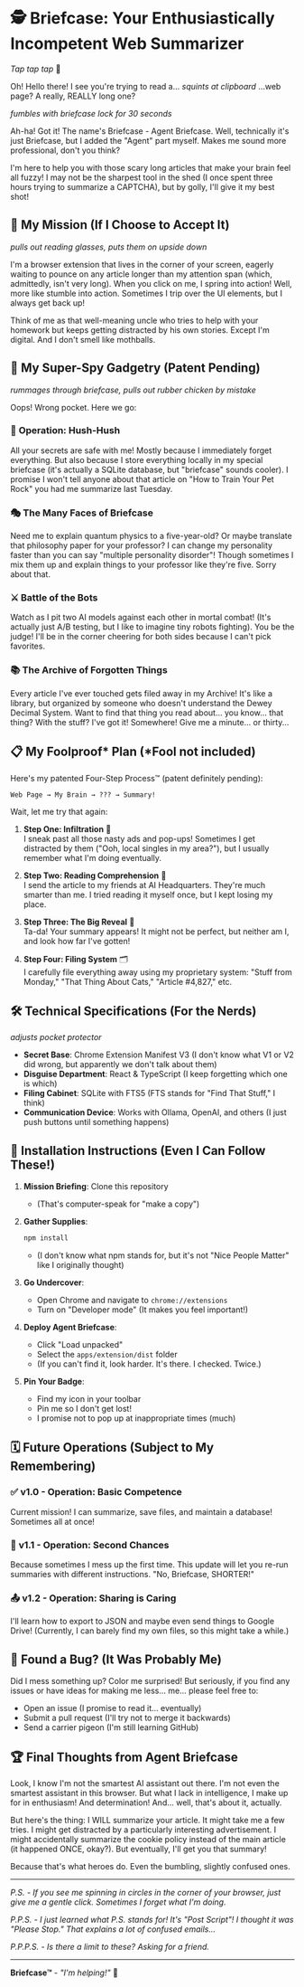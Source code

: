# 🕵️ Briefcase: Your Enthusiastically Incompetent Web Summarizer

_Tap tap tap_ 📎

Oh! Hello there! I see you're trying to read a... _squints at clipboard_ ...web page? A really, REALLY long one?

_fumbles with briefcase lock for 30 seconds_

Ah-ha! Got it! The name's Briefcase - Agent Briefcase. Well, technically it's just Briefcase, but I added the "Agent" part myself. Makes me sound more professional, don't you think?

I'm here to help you with those scary long articles that make your brain feel all fuzzy! I may not be the sharpest tool in the shed (I once spent three hours trying to summarize a CAPTCHA), but by golly, I'll give it my best shot!

## 🎯 My Mission (If I Choose to Accept It)

_pulls out reading glasses, puts them on upside down_

I'm a browser extension that lives in the corner of your screen, eagerly waiting to pounce on any article longer than my attention span (which, admittedly, isn't very long). When you click on me, I spring into action! Well, more like stumble into action. Sometimes I trip over the UI elements, but I always get back up!

Think of me as that well-meaning uncle who tries to help with your homework but keeps getting distracted by his own stories. Except I'm digital. And I don't smell like mothballs.

## 🔧 My Super-Spy Gadgetry (Patent Pending)

_rummages through briefcase, pulls out rubber chicken by mistake_

Oops! Wrong pocket. Here we go:

### 🤫 **Operation: Hush-Hush**

All your secrets are safe with me! Mostly because I immediately forget everything. But also because I store everything locally in my special briefcase (it's actually a SQLite database, but "briefcase" sounds cooler). I promise I won't tell anyone about that article on "How to Train Your Pet Rock" you had me summarize last Tuesday.

### 🎭 **The Many Faces of Briefcase**

Need me to explain quantum physics to a five-year-old? Or maybe translate that philosophy paper for your professor? I can change my personality faster than you can say "multiple personality disorder"! Though sometimes I mix them up and explain things to your professor like they're five. Sorry about that.

### ⚔️ **Battle of the Bots**

Watch as I pit two AI models against each other in mortal combat! (It's actually just A/B testing, but I like to imagine tiny robots fighting). You be the judge! I'll be in the corner cheering for both sides because I can't pick favorites.

### 📚 **The Archive of Forgotten Things**

Every article I've ever touched gets filed away in my Archive! It's like a library, but organized by someone who doesn't understand the Dewey Decimal System. Want to find that thing you read about... you know... that thing? With the stuff? I've got it! Somewhere! Give me a minute... or thirty...

## 📋 My Foolproof\* Plan (\*Fool not included)

Here's my patented Four-Step Process™ (patent definitely pending):

```
Web Page → My Brain → ??? → Summary!
```

Wait, let me try that again:

1. **Step One: Infiltration** 🥷  
   I sneak past all those nasty ads and pop-ups! Sometimes I get distracted by them ("Ooh, local singles in my area?"), but I usually remember what I'm doing eventually.

2. **Step Two: Reading Comprehension** 📖  
   I send the article to my friends at AI Headquarters. They're much smarter than me. I tried reading it myself once, but I kept losing my place.

3. **Step Three: The Big Reveal** 🎪  
   Ta-da! Your summary appears! It might not be perfect, but neither am I, and look how far I've gotten!

4. **Step Four: Filing System** 🗂️  
   I carefully file everything away using my proprietary system: "Stuff from Monday," "That Thing About Cats," "Article #4,827," etc.

## 🛠️ Technical Specifications (For the Nerds)

_adjusts pocket protector_

- **Secret Base**: Chrome Extension Manifest V3 (I don't know what V1 or V2 did wrong, but apparently we don't talk about them)
- **Disguise Department**: React & TypeScript (I keep forgetting which one is which)
- **Filing Cabinet**: SQLite with FTS5 (FTS stands for "Find That Stuff," I think)
- **Communication Device**: Works with Ollama, OpenAI, and others (I just push buttons until something happens)

## 🚀 Installation Instructions (Even I Can Follow These!)

1. **Mission Briefing**: Clone this repository
   - (That's computer-speak for "make a copy")

2. **Gather Supplies**:

   ```bash
   npm install
   ```

   - (I don't know what npm stands for, but it's not "Nice People Matter" like I originally thought)

3. **Go Undercover**:
   - Open Chrome and navigate to `chrome://extensions`
   - Turn on "Developer mode" (It makes you feel important!)

4. **Deploy Agent Briefcase**:
   - Click "Load unpacked"
   - Select the `apps/extension/dist` folder
   - (If you can't find it, look harder. It's there. I checked. Twice.)

5. **Pin Your Badge**:
   - Find my icon in your toolbar
   - Pin me so I don't get lost!
   - I promise not to pop up at inappropriate times (much)

## 🗓️ Future Operations (Subject to My Remembering)

### ✅ **v1.0 - Operation: Basic Competence**

Current mission! I can summarize, save files, and maintain a database! Sometimes all at once!

### 🔄 **v1.1 - Operation: Second Chances**

Because sometimes I mess up the first time. This update will let you re-run summaries with different instructions. "No, Briefcase, SHORTER!"

### 📤 **v1.2 - Operation: Sharing is Caring**

I'll learn how to export to JSON and maybe even send things to Google Drive! (Currently, I can barely find my own files, so this might take a while.)

## 🐛 Found a Bug? (It Was Probably Me)

Did I mess something up? Color me surprised! But seriously, if you find any issues or have ideas for making me less... me... please feel free to:

- Open an issue (I promise to read it... eventually)
- Submit a pull request (I'll try not to merge it backwards)
- Send a carrier pigeon (I'm still learning GitHub)

## 🏆 Final Thoughts from Agent Briefcase

Look, I know I'm not the smartest AI assistant out there. I'm not even the smartest assistant in this browser. But what I lack in intelligence, I make up for in enthusiasm! And determination! And... well, that's about it, actually.

But here's the thing: I WILL summarize your article. It might take me a few tries. I might get distracted by a particularly interesting advertisement. I might accidentally summarize the cookie policy instead of the main article (it happened ONCE, okay?). But eventually, I'll get you that summary!

Because that's what heroes do. Even the bumbling, slightly confused ones.

---

_P.S. - If you see me spinning in circles in the corner of your browser, just give me a gentle click. Sometimes I forget what I'm doing._

_P.P.S. - I just learned what P.S. stands for! It's "Post Script"! I thought it was "Please Stop." That explains a lot of confused emails..._

_P.P.P.S. - Is there a limit to these? Asking for a friend._

---

**Briefcase™** - _"I'm helping!"_ 📎
